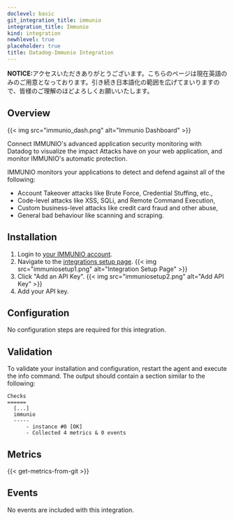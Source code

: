 ```yaml
---
doclevel: basic
git_integration_title: immunio
integration_title: Immunio
kind: integration
newhlevel: true
placeholder: true
title: Datadog-Immunio Integration
---
```


<div class='alert alert-info'><strong>NOTICE:</strong>アクセスいただきありがとうございます。こちらのページは現在英語のみのご用意となっております。引き続き日本語化の範囲を広げてまいりますので、皆様のご理解のほどよろしくお願いいたします。</div>


## Overview

{{< img src="immunio_dash.png" alt="Immunio Dashboard" >}}

Connect IMMUNIO's advanced application security monitoring with Datadog to visualize the impact Attacks have on your web application, and monitor IMMUNIO's automatic protection.

IMMUNIO monitors your applications to detect and defend against all of the following:

* Account Takeover attacks like Brute Force, Credential Stuffing, etc.,
* Code-level attacks like XSS, SQLi, and Remote Command Execution,
* Custom business-level attacks like credit card fraud and other abuse,
* General bad behaviour like scanning and scraping.

## Installation

1.  Login to [your IMMUNIO account](http://www.immun.io/).
1.  Navigate to the [integrations setup page](https://dashboard.immun.io/#/settings/integrations).
    {{< img src="immuniosetup1.png" alt="Integration Setup Page" >}}
1.  Click "Add an API Key".
    {{< img src="immuniosetup2.png" alt="Add API Key" >}}
1.  Add your API key.

## Configuration

No configuration steps are required for this integration.

## Validation

To validate your installation and configuration, restart the agent and execute the info command. The output should contain a section similar to the following:


    Checks
    ======
      [...]
      immunio
      -----
          - instance #0 [OK]
          - Collected 4 metrics & 0 events

## Metrics

{{< get-metrics-from-git >}}

## Events

No events are included with this integration.
